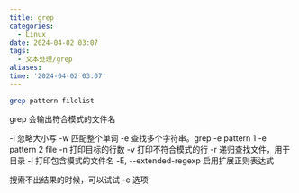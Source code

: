 ```yaml
---
title: grep
categories:
  - Linux
date: 2024-04-02 03:07
tags:
  - 文本处理/grep
aliases: 
time: '2024-04-02 03:07'
---
```


```bash
grep pattern filelist
```
grep 会输出符合模式的文件名

-i 忽略大小写
-w 匹配整个单词
-e 查找多个字符串。grep -e pattern 1 -e pattern 2 file
-n 打印目标的行数
-v 打印不符合模式的行
-r 递归查找文件，用于目录
-l 打印包含模式的文件名
-E, --extended-regexp 启用扩展正则表达式

搜索不出结果的时候，可以试试 -e 选项
